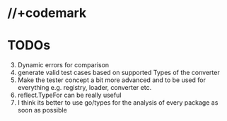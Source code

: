 # //+codemark

# TODOs

3. Dynamic errors for comparison
5. generate valid test cases based on supported Types of the converter
6. Make the tester concept a bit more advanced and to be used for everything
   e.g. registry, loader, converter etc.
7. reflect.TypeFor can be really useful
8. I think its better to use go/types for the analysis of every package as soon
   as possible
